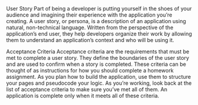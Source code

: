 User Story
Part of being a developer is putting yourself in the shoes of your audience and imagining their experience with the application you’re creating.
A user story, or persona, is a description of an application using natural, non-technical language. Written from the perspective of the application’s end user, they help developers organize their work by allowing them to understand an application’s context and who will be using it.

Acceptance Criteria
Acceptance criteria are the requirements that must be met to complete a user story. They define the boundaries of the user story and are used to confirm when a story is completed.
These criteria can be thought of as instructions for how you should complete a homework assignment. As you plan how to build the application, use them to structure your pages and pseudocode your logic. As you’re working, look back at the list of acceptance criteria to make sure you’ve met all of them. An application is complete only when it meets all of these criteria.
